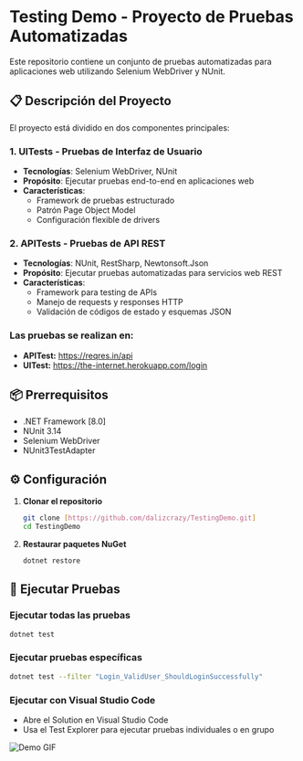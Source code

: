 # Testing Demo - Proyecto de Pruebas Automatizadas

Este repositorio contiene un conjunto de pruebas automatizadas para aplicaciones web utilizando Selenium WebDriver y NUnit.

## 📋 Descripción del Proyecto

El proyecto está dividido en dos componentes principales:

### 1. UITests - Pruebas de Interfaz de Usuario
- **Tecnologías**: Selenium WebDriver, NUnit
- **Propósito**: Ejecutar pruebas end-to-end en aplicaciones web
- **Características**:
  - Framework de pruebas estructurado
  - Patrón Page Object Model
  - Configuración flexible de drivers

### 2. APITests - Pruebas de API REST
- **Tecnologías**: NUnit, RestSharp, Newtonsoft.Json
- **Propósito**: Ejecutar pruebas automatizadas para servicios web REST
- **Características**:
  - Framework para testing de APIs
  - Manejo de requests y responses HTTP
  - Validación de códigos de estado y esquemas JSON

### Las pruebas se realizan en:
- **APITest:** https://reqres.in/api
- **UITest:** https://the-internet.herokuapp.com/login

## 📦 Prerrequisitos

- .NET Framework [8.0]
- NUnit 3.14
- Selenium WebDriver
- NUnit3TestAdapter

## ⚙️ Configuración

1. **Clonar el repositorio**
   ```bash
   git clone [https://github.com/dalizcrazy/TestingDemo.git]
   cd TestingDemo
   ```

2. **Restaurar paquetes NuGet**
   ```bash
   dotnet restore
   ```

## 🧪 Ejecutar Pruebas

### Ejecutar todas las pruebas
```bash
dotnet test
```

### Ejecutar pruebas específicas
```bash
dotnet test --filter "Login_ValidUser_ShouldLoginSuccessfully"
```
### Ejecutar con Visual Studio Code
- Abre el Solution en Visual Studio Code
- Usa el Test Explorer para ejecutar pruebas individuales o en grupo

![Demo GIF](https://github.com/dalizcrazy/TestingDemo/blob/main/Demo.gif)
